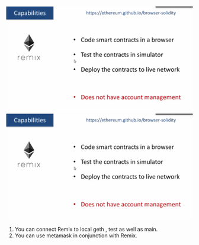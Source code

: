 ![](/assets/remix1.png)![](/assets/remix1.png)

1. You can connect Remix to local geth , test as well as main.
2. You can use metamask in conjunction with Remix.



